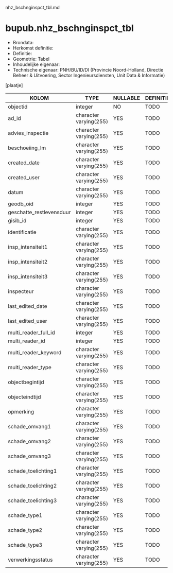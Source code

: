 nhz_bschnginspct_tbl.md

# bupub.nhz_bschnginspct_tbl


* Brondata: 
* Herkomst definitie: 
* Definitie: 
* Geometrie: Tabel
* Inhoudelijke eigenaar: 
* Technische eigenaar: PNH/BU/ID/DI (Provincie Noord-Holland, Directie Beheer & Uitvoering, Sector Ingenieursdiensten, Unit Data & Informatie)

[plaatje]


|KOLOM                            |TYPE                       |NULLABLE|DEFINITIE|
|------                           |----                       |-----   |-----    |
|objectid                         |integer                    |NO      |TODO|
|ad_id                            |character varying(255)     |YES     |TODO|
|advies_inspectie                 |character varying(255)     |YES     |TODO|
|beschoeiing_lm                   |character varying(255)     |YES     |TODO|
|created_date                     |character varying(255)     |YES     |TODO|
|created_user                     |character varying(255)     |YES     |TODO|
|datum                            |character varying(255)     |YES     |TODO|
|geodb_oid                        |integer                    |YES     |TODO|
|geschatte_restlevensduur         |integer                    |YES     |TODO|
|gisib_id                         |integer                    |YES     |TODO|
|identificatie                    |character varying(255)     |YES     |TODO|
|insp_intensiteit1                |character varying(255)     |YES     |TODO|
|insp_intensiteit2                |character varying(255)     |YES     |TODO|
|insp_intensiteit3                |character varying(255)     |YES     |TODO|
|inspecteur                       |character varying(255)     |YES     |TODO|
|last_edited_date                 |character varying(255)     |YES     |TODO|
|last_edited_user                 |character varying(255)     |YES     |TODO|
|multi_reader_full_id             |integer                    |YES     |TODO|
|multi_reader_id                  |integer                    |YES     |TODO|
|multi_reader_keyword             |character varying(255)     |YES     |TODO|
|multi_reader_type                |character varying(255)     |YES     |TODO|
|objectbegintijd                  |character varying(255)     |YES     |TODO|
|objecteindtijd                   |character varying(255)     |YES     |TODO|
|opmerking                        |character varying(255)     |YES     |TODO|
|schade_omvang1                   |character varying(255)     |YES     |TODO|
|schade_omvang2                   |character varying(255)     |YES     |TODO|
|schade_omvang3                   |character varying(255)     |YES     |TODO|
|schade_toelichting1              |character varying(255)     |YES     |TODO|
|schade_toelichting2              |character varying(255)     |YES     |TODO|
|schade_toelichting3              |character varying(255)     |YES     |TODO|
|schade_type1                     |character varying(255)     |YES     |TODO|
|schade_type2                     |character varying(255)     |YES     |TODO|
|schade_type3                     |character varying(255)     |YES     |TODO|
|verwerkingsstatus                |character varying(255)     |YES     |TODO|
